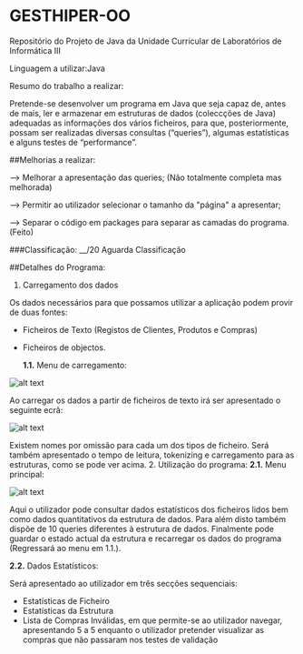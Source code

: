 # GESTHIPER-OO
Repositório do Projeto de Java da Unidade Curricular de Laboratórios de Informática III

Linguagem a utilizar:Java

Resumo do trabalho a realizar:

Pretende-se desenvolver um programa em Java que seja capaz de, antes de mais, ler
e armazenar em estruturas de dados (coleccções de Java) adequadas as informações
dos vários ficheiros, para que, posteriormente, possam ser realizadas diversas
consultas (“queries”), algumas estatísticas e alguns testes de “performance”.

##Melhorias a realizar:

--> Melhorar a apresentação das queries; (Não totalmente completa mas melhorada)

--> Permitir ao utilizador selecionar o tamanho da "página" a apresentar;

--> Separar o código em packages para separar as camadas do programa. (Feito)


###Classificação: __/20 Aguarda Classificação

##Detalhes do Programa:
1. Carregamento dos dados

Os dados necessários para que possamos utilizar a aplicação podem provir de duas fontes:

* Ficheiros de Texto (Registos de Clientes, Produtos e Compras)
* Ficheiros de objectos.

  **1.1.** Menu de carregamento:

![alt text](http://i.imgur.com/wzC61qO.png "Menu de Carregamento")

Ao carregar os dados a partir de ficheiros de texto irá ser apresentado o seguinte ecrã:

![alt text](http://i.imgur.com/TIx8TJE.png "Carregamento de Ficheiros")

Existem nomes por omissão para cada um dos tipos de ficheiro. Será também apresentado o tempo de leitura, tokenizing e carregamento para as estruturas, como se pode ver acima.
2. Utilização do programa:
  **2.1.** Menu principal:
  
![alt text](http://i.imgur.com/wXshYP9.png "Menu Principal")

Aqui o utilizador pode consultar dados estatísticos dos ficheiros lidos bem como dados quantitativos da estrutura de dados. Para além disto também dispõe de 10 queries diferentes à estrutura de dados. Finalmente pode guardar o estado actual da estrutura e recarregar os dados do programa (Regressará ao menu em 1.1.).

  **2.2.** Dados Estatísticos:
  
Será apresentado ao utilizador em três secções sequenciais:
* Estatísticas de Ficheiro
* Estatísticas da Estrutura
* Lista de Compras Inválidas, em que permite-se ao utilizador navegar, apresentando 5 a 5 enquanto o utilizador pretender visualizar as compras que não passaram nos testes de validação


  

